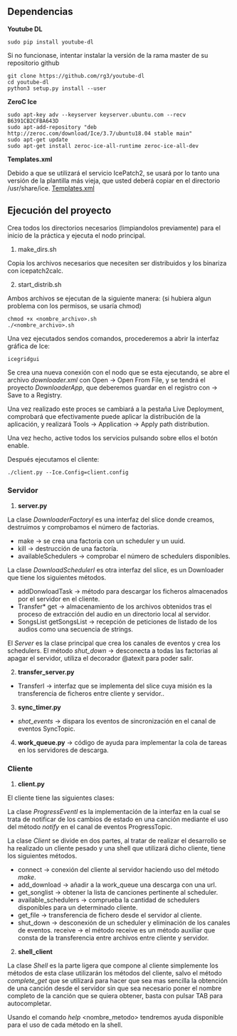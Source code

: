 ## Dependencias
**Youtube DL**
```
sudo pip install youtube-dl
```
Si no funcionase, intentar instalar la versión de la rama master de su repositorio github

```
git clone https://github.com/rg3/youtube-dl
cd youtube-dl
python3 setup.py install --user

```
**ZeroC Ice**
```
sudo apt-key adv --keyserver keyserver.ubuntu.com --recv B6391CB2CFBA643D
sudo apt-add-repository "deb http://zeroc.com/download/Ice/3.7/ubuntu18.04 stable main"
sudo apt-get update
sudo apt-get install zeroc-ice-all-runtime zeroc-ice-all-dev

```
**Templates.xml**

Debido a que se utilizará el servicio IcePatch2, se usará por lo tanto una versión de la plantilla más vieja, que usted deberá copiar en el directorio /usr/share/ice. [Templates.xml](https://github.com/javirmones/youtube2mp3/blob/development/resources/templates.xml)

## Ejecución del proyecto

Crea todos los directorios necesarios (limpiandolos previamente) para el inicio de la práctica y ejecuta el nodo principal.
1.  make_dirs.sh

Copia los archivos necesarios que necesiten ser distribuidos y los binariza con icepatch2calc.

2. start_distrib.sh

Ambos archivos se ejecutan de la siguiente manera: (si hubiera algun problema con los permisos, se usaría chmod)
```
chmod +x <nombre_archivo>.sh
./<nombre_archivo>.sh
```
Una vez ejecutados sendos comandos, procederemos a abrir la interfaz gráfica de Ice:
```
icegridgui
```
Se crea una nueva conexión con el nodo que se esta ejecutando, se abre el archivo *downloader.xml* con Open -> Open From File, y se tendrá el proyecto *DownloaderApp*, que deberemos guardar en el registro con -> Save to a Registry.

Una vez realizado este proces se cambiará a la pestaña Live Deployment, comprobará que efectivamente puede aplicar la distribución de la aplicación, y realizará Tools -> Application -> Apply path distribution.

Una vez hecho, active todos los servicios pulsando sobre ellos el botón enable.

Después ejecutamos el cliente:

```
./client.py --Ice.Config=client.config
```
### Servidor
1. **server.py**

La clase *DownloaderFactoryI* es una interfaz del slice donde creamos, destruimos y comprobamos el número de factorias.
  * make -> se crea una factoria con un scheduler y un uuid.
  * kill -> destrucción de una factoría.
  * availableSchedulers -> comprobar el número de schedulers disponibles.
  
La clase *DownloadSchedulerI* es otra interfaz del slice, es un Downloader que tiene los siguientes métodos. 
 * addDonwloadTask -> método para descargar los ficheros almacenados por el servidor en el cliente.
 * Transfer* get -> almacenamiento de los archivos obtenidos tras el proceso de extracción del audio en un directorio local al servidor.
 * SongsList getSongsList -> recepción de peticiones de listado de los audios como una secuencia de strings.
 
El *Server* es la clase principal que crea los canales de eventos y crea los schedulers.
El método *shut_down* -> desconecta a todas las factorias al apagar el servidor, utiliza el decorador @atexit para poder salir.

2. **transfer_server.py** 

  * TransferI -> interfaz que se implementa del slice cuya misión es la transferencia de ficheros entre cliente y servidor..
  
3. **sync_timer.py**

  * *shot_events* -> dispara los eventos de sincronización en el canal de eventos SyncTopic.

4. **work_queue.py** -> código de ayuda para implementar la cola de tareas en los servidores de descarga.

### Cliente
1. **client.py**

El cliente tiene las siguientes clases:

La clase *ProgressEventI* es la implementación de la interfaz en la cual se trata de notificar de los cambios de estado en una canción mediante el uso del método *notify* en el canal de eventos ProgressTopic.
 
La clase *Client* se divide en dos partes, al tratar de realizar el desarrollo se ha realizado un cliente pesado y una shell que utilizará dicho cliente, tiene los siguientes métodos.
 * connect -> conexión del cliente al servidor haciendo uso del método *make*.
 * add_download -> añadir a la work_queue una descarga con una url.
 * get_songlist -> obtener la lista de canciones pertinente al scheduler.
 * available_schedulers -> comprueba la cantidad de schedulers disponibles para un determinado cliente.
 * get_file -> transferencia de fichero desde el servidor al cliente.
 * shut_down -> desconexión de un scheduler y eliminación de los canales de eventos.
receive -> el método receive es un método auxiliar que consta de la transferencia entre archivos entre cliente y servidor.

2. **shell_client**

La clase *Shell* es la parte ligera que compone al cliente simplemente los métodos de esta clase utilizarán los métodos del cliente, salvo el método *complete_get* que se utilizará para hacer que sea mas sencilla la obtención de una canción desde el servidor sin que sea necesario poner el nombre completo de la canción que se quiera obtener, basta con pulsar TAB para autocompletar.

Usando el comando *help* <nombre_metodo> tendremos ayuda disponible para el uso de cada método en la shell.

